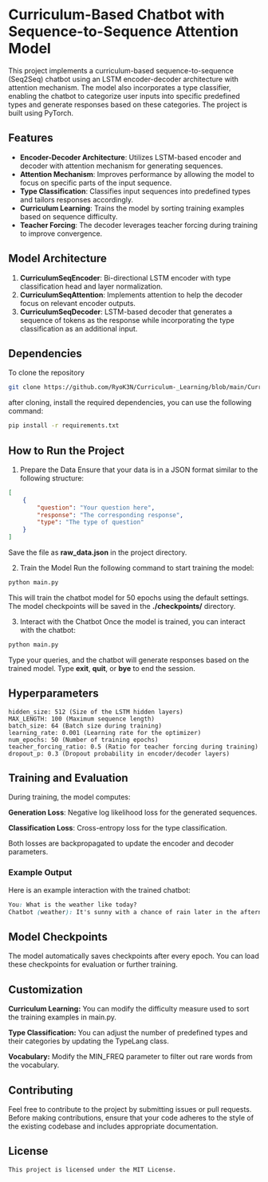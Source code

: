 # Curriculum-Based Chatbot with Sequence-to-Sequence Attention Model

This project implements a curriculum-based sequence-to-sequence (Seq2Seq) chatbot using an LSTM encoder-decoder architecture with attention mechanism. The model also incorporates a type classifier, enabling the chatbot to categorize user inputs into specific predefined types and generate responses based on these categories. The project is built using PyTorch.

## Features
- **Encoder-Decoder Architecture**: Utilizes LSTM-based encoder and decoder with attention mechanism for generating sequences.
- **Attention Mechanism**: Improves performance by allowing the model to focus on specific parts of the input sequence.
- **Type Classification**: Classifies input sequences into predefined types and tailors responses accordingly.
- **Curriculum Learning**: Trains the model by sorting training examples based on sequence difficulty.
- **Teacher Forcing**: The decoder leverages teacher forcing during training to improve convergence.

## Model Architecture

1. **CurriculumSeqEncoder**: Bi-directional LSTM encoder with type classification head and layer normalization.
2. **CurriculumSeqAttention**: Implements attention to help the decoder focus on relevant encoder outputs.
3. **CurriculumSeqDecoder**: LSTM-based decoder that generates a sequence of tokens as the response while incorporating the type classification as an additional input.

## Dependencies
To clone the repository

```bash
git clone https://github.com/RyoK3N/Curriculum-_Learning/blob/main/Curriculum-Seq2Seq-Att
```

after cloning,
install the required dependencies, you can use the following command:

```bash
pip install -r requirements.txt
```

## How to Run the Project

1. Prepare the Data
Ensure that your data is in a JSON format similar to the following structure:

```json
[
    {
        "question": "Your question here",
        "response": "The corresponding response",
        "type": "The type of question"
    }
]
```
Save the file as __raw_data.json__ in the project directory.

2. Train the Model
Run the following command to start training the model:

```bash
python main.py
```

This will train the chatbot model for 50 epochs using the default settings. The model checkpoints will be saved in the __./checkpoints/__ directory.

3. Interact with the Chatbot
Once the model is trained, you can interact with the chatbot:

```bash
python main.py
```
Type your queries, and the chatbot will generate responses based on the trained model. Type __exit__, __quit__, or __bye__ to end the session.

## Hyperparameters
```vbnet
hidden_size: 512 (Size of the LSTM hidden layers)
MAX_LENGTH: 100 (Maximum sequence length)
batch_size: 64 (Batch size during training)
learning_rate: 0.001 (Learning rate for the optimizer)
num_epochs: 50 (Number of training epochs)
teacher_forcing_ratio: 0.5 (Ratio for teacher forcing during training)
dropout_p: 0.3 (Dropout probability in encoder/decoder layers)
```
## Training and Evaluation
During training, the model computes:

**Generation Loss**: Negative log likelihood loss for the generated sequences.

**Classification Loss**: Cross-entropy loss for the type classification.

Both losses are backpropagated to update the encoder and decoder parameters.

### Example Output
Here is an example interaction with the trained chatbot:

```css
You: What is the weather like today?
Chatbot (weather): It's sunny with a chance of rain later in the afternoon.
```

## Model Checkpoints
The model automatically saves checkpoints after every epoch. You can load these checkpoints for evaluation or further training.

## Customization

**Curriculum Learning:** You can modify the difficulty measure used to sort the training examples in main.py.

**Type Classification:** You can adjust the number of predefined types and their categories by updating the TypeLang class.

**Vocabulary:** Modify the MIN_FREQ parameter to filter out rare words from the vocabulary.

## Contributing
Feel free to contribute to the project by submitting issues or pull requests. Before making contributions, ensure that your code adheres to the style of the existing codebase and includes appropriate documentation.

## License

```css
This project is licensed under the MIT License.
```
